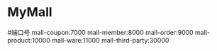 # MyMall

#端口号
mall-coupon:7000
mall-member:8000
mall-order:9000
mall-product:10000
mall-ware:11000
mall-third-party:30000